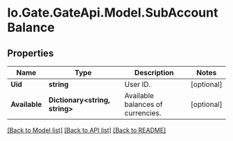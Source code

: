 
# Io.Gate.GateApi.Model.SubAccountBalance

## Properties

Name | Type | Description | Notes
------------ | ------------- | ------------- | -------------
**Uid** | **string** | User ID. | [optional] 
**Available** | **Dictionary&lt;string, string&gt;** | Available balances of currencies. | [optional] 

[[Back to Model list]](../README.md#documentation-for-models)
[[Back to API list]](../README.md#documentation-for-api-endpoints)
[[Back to README]](../README.md)
